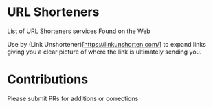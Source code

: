 # URL Shorteners
List of URL Shorteners services Found on the Web

Use by (Link Unshortener)[https://linkunshorten.com/] to expand links giving you a clear picture of where the link is ultimately sending you.


# Contributions
Please submit PRs for additions or corrections
